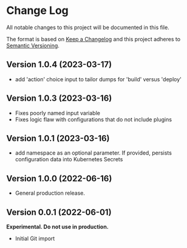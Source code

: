 # Change Log

All notable changes to this project will be documented in this file.

The format is based on [Keep a Changelog](http://keepachangelog.com/)
and this project adheres to [Semantic Versioning](http://semver.org/).

## Version 1.0.4 (2023-03-17)

- add 'action' choice input to tailor dumps for 'build' versus 'deploy'

## Version 1.0.3 (2023-03-16)

- Fixes poorly named input variable
- Fixes logic flaw with configurations that do not include plugins

## Version 1.0.1 (2023-03-16)

- add namespace as an optional parameter. If provided, persists configuration data into Kubernetes Secrets

## Version 1.0.0 (2022-06-16)

- General production release.

## Version 0.0.1 (2022-06-01)

**Experimental. Do not use in production.**

- Initial Git import
